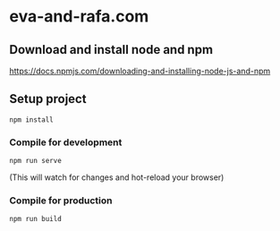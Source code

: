 # eva-and-rafa.com

## Download and install node and npm
https://docs.npmjs.com/downloading-and-installing-node-js-and-npm

## Setup project
```
npm install
```

### Compile for development
```
npm run serve
```

(This will watch for changes and hot-reload your browser)

### Compile for production
```
npm run build
```
